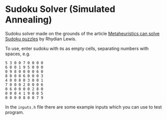 # Sudoku Solver (Simulated Annealing)

Sudoku solver made on the grounds of the article [Metaheuristics can solve Sudoku puzzles](https://www.researchgate.net/publication/220403361_Metaheuristics_can_solve_Sudoku_puzzles) by Rhydian Lewis.

To use, enter sudoku with `0`s as empty cells, separating numbers with spaces, e.g.
```
5 3 0 0 7 0 0 0 0
6 0 0 1 9 5 0 0 0
0 9 8 0 0 0 0 6 0
8 0 0 0 6 0 0 0 3
4 0 0 8 0 3 0 0 1
7 0 0 0 2 0 0 0 6
0 6 0 0 0 0 2 8 0
0 0 0 4 1 9 0 0 5
0 0 0 0 8 0 0 7 9
```

In the `inputs.h` file there are some example inputs which you can use to test program.
